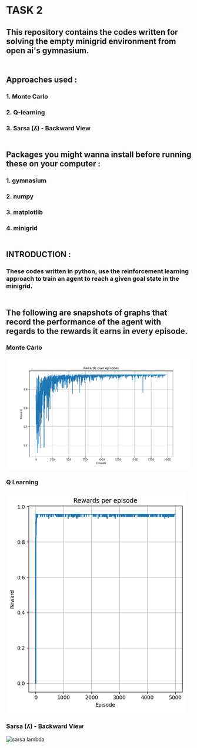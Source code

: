 # TASK 2 <br>
## This repository contains the codes written for solving the empty minigrid environment from open ai's gymnasium.<br><br>
## Approaches used :  
### 1. Monte Carlo
### 2. Q-learning
### 3. Sarsa (ʎ) - Backward View <br><br>
## Packages you might wanna install before running these on your computer :  
### 1. gymnasium  
### 2. numpy  
### 3. matplotlib  
### 4. minigrid  <br><br>
## INTRODUCTION :  
### These codes written in python, use the reinforcement learning approach to train an agent to reach a given goal state in the minigrid. <br><br>
## The following are snapshots of graphs that record the performance of the agent with regards to the rewards it earns in every episode.  
### Monte Carlo  
![Monte Carlo](https://github.com/TvishaMehta/IV-LABS-SUMMER-INTERN-TASK/blob/bf3610c6a2e6c6416cfcb7c8a2dbc859bac46668/monte%20carlo.png)  
### Q Learning  
![Q Learning](https://github.com/TvishaMehta/IV-LABS-SUMMER-INTERN-TASK/blob/5e10a93befc28dccbef0d69e257437714c7c7160/q%20learning.png)  
### Sarsa (ʎ) - Backward View  
![sarsa lambda]()
